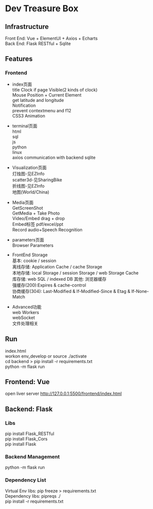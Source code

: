 # Dev Treasure Box  
   
## Infrastructure  
Front End: Vue + ElementUI + Axios + Echarts  
Back End: Flask RESTful + Sqlite  
  
## Features  
### Frontend  
- index页面  
title Clock if page Visible(2 kinds of clock)  
Mouse Position + Current Element    
get latitude and longitude  
Notification  
prevent contextmenu and f12    
CSS3 Animation  
  
- terminal页面  
html  
sql  
js  
python  
linux  
axios communication with backend sqlite  
  
- Visualization页面  
灯烛图-见EZInfo  
scatter3d-见SharingBike  
折线图-见EZInfo  
地图(World/China)  
  
- Media页面  
GetScreenShot  
GetMedia + Take Photo  
Video/Embed drag + drop  
Embed标签 pdf/excel/ppt  
Record audio+Speech Recognition  
  
- parameters页面  
Browser Parameters  
  
- FrontEnd Storage  
基本: cookie / session  
离线存储: Application Cache / cache Storage  
本地存储: local Storage / session Storage / web Storage Cache  
库存储: web SQL / indexed DB
其他: 浏览器缓存  
    强缓存(200):Expires & cache-control  
    协商缓存(304): Last-Modified & If-Modified-Since & Etag & If-None-Match  
  
- Advanced功能  
web Workers  
webSocket  
文件处理相关  
  
## Run  
index.html  
workon env_develop or source ./activate  
cd backend > pip install -r requirements.txt  
python -m flask run  
  
## Frontend: Vue  
open liver server http://127.0.0.1:5500/frontend/index.html  
  
## Backend: Flask 
### Libs
pip install Flask_RESTful  
pip install Flask_Cors  
pip install Flask  
  
### Backend Management
python -m flask run  
  
### Dependency List
Virtual Env libs: pip freeze > requirements.txt  
Dependency libs: pipreqs ./  
pip install -r requirements.txt  
  
